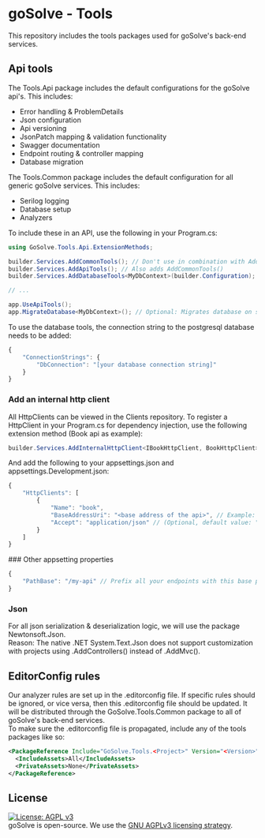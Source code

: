 # goSolve - Tools
This repository includes the tools packages used for goSolve's back-end services.

## Api tools
The Tools.Api package includes the default configurations for the goSolve api's. This includes:
- Error handling & ProblemDetails
- Json configuration
- Api versioning
- JsonPatch mapping & validation functionality
- Swagger documentation
- Endpoint routing & controller mapping
- Database migration

The Tools.Common package includes the default configuration for all generic goSolve services. This includes:
- Serilog logging
- Database setup
- Analyzers

To include these in an API, use the following in your Program.cs:
```csharp
using GoSolve.Tools.Api.ExtensionMethods;

builder.Services.AddCommonTools(); // Don't use in combination with AddApiTools()
builder.Services.AddApiTools(); // Also adds AddCommonTools()
builder.Services.AddDatabaseTools<MyDbContext>(builder.Configuration); // Optional: Adds database context

// ...

app.UseApiTools();
app.MigrateDatabase<MyDbContext>(); // Optional: Migrates database on startup
```

To use the database tools, the connection string to the postgresql database needs to be added:
```javascript
{
    "ConnectionStrings": {
        "DbConnection": "[your database connection string]"
    }
}
```

### Add an internal http client
All HttpClients can be viewed in the Clients repository.
To register a HttpClient in your Program.cs for dependency injection, use the following extension method (Book api as example):
```csharp
builder.Services.AddInternalHttpClient<IBookHttpClient, BookHttpClient>(builder.Configuration, "book");
```
And add the following to your appsettings.json and appsettings.Development.json:
```javascript
{
    "HttpClients": [
        {
            "Name": "book",
            "BaseAddressUri": "<base address of the api>", // Example: "https://localhost:5001/" (trailing slash is required!)
            "Accept": "application/json" // (Optional, default value: "application/json")
        }
    ]
}
```

### Other appsetting properties
```javascript
{
    "PathBase": "/my-api" // Prefix all your endpoints with this base path. Should only be used for development appsettings in combination with reverse proxy prefixes.
}
```

### Json
For all json serialization & deserialization logic, we will use the package Newtonsoft.Json.  
Reason: The native .NET System.Text.Json does not support customization with projects using .AddControllers() instead of .AddMvc().  

## EditorConfig rules
Our analyzer rules are set up in the .editorconfig file. If specific rules should be ignored, or vice versa, then this .editorconfig file should be updated. It will be distributed through the GoSolve.Tools.Common package to all of goSolve's back-end services.  
To make sure the .editorconfig file is propagated, include any of the tools packages like so:
```xml
<PackageReference Include="GoSolve.Tools.<Project>" Version="<Version>">
  <IncludeAssets>All</IncludeAssets>
  <PrivateAssets>None</PrivateAssets>
</PackageReference>
```

## License
[![License: AGPL v3](https://img.shields.io/badge/License-AGPL_v3-blue.svg)](https://www.gnu.org/licenses/agpl-3.0)  
goSolve is open-source. We use the [GNU AGPLv3 licensing strategy](LICENSE).
